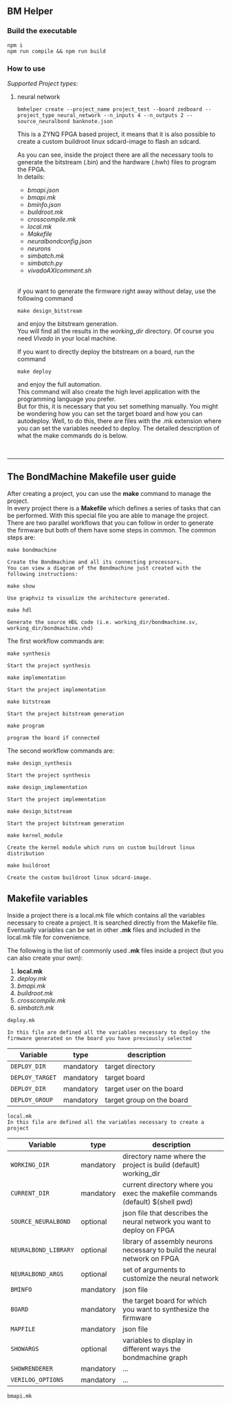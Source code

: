 ## BM Helper

### Build the executable
```
npm i 
npm run compile && npm run build
```

### How to use

*Supported Project types*:

1. neural network


    ```
    bmhelper create --project_name project_test --board zedboard --project_type neural_network --n_inputs 4 --n_outputs 2 --source_neuralbond banknote.json
    ```
    This is a ZYNQ FPGA based project, it means that it is also possible to create a custom buildroot linux sdcard-image to flash an sdcard.

    As you can see, inside the project there are all the necessary tools to generate the bitstream (.bin) and the hardware (.hwh) files to program the FPGA. <br>
    In details:
    - *bmapi.json* 
    - *bmapi.mk* 
    - *bminfo.json* 
    - *buildroot.mk* 
    - *crosscompile.mk* 
    - *local.mk* 
    - *Makefile* 
    - *neuralbondconfig.json* 
    - *neurons* 
    - *simbatch.mk* 
    - *simbatch.py* 
    - *vivadoAXIcomment.sh* 

    <br />

    if you want to generate the firmware right away without delay, use the following command
    ```
    make design_bitstream
    ```
    and enjoy the bitstream generation.<br />
    You will find all the results in the *working_dir* directory. Of course you need *Vivado* in your local machine.

    If you want to directly deploy the bitstream on a board, run the command
    ```
    make deploy
    ```
    and enjoy the full automation.<br />
    This command will also create the high level application with the programming language you prefer.<br />
    But for this, it is necessary that you set something manually.
    You might be wondering how you can set the target board and how you can autodeploy. Well, to do this, there are files with the .mk extension where you can set the variables needed to deploy.
    The detailed description of what the make commands do is below.

<br />

---

## The BondMachine Makefile user guide

After creating a project, you can use the **make** command to manage the project.<br />
In every project there is a **Makefile** which defines a series of tasks that can be performed. With this special file you are able to manage the project.
There are two parallel workflows that you can follow in order to generate the firmware but both of them have some steps in common. The common steps are:

```
make bondmachine

Create the Bondmachine and all its connecting processors.
You can view a diagram of the Bondmachine just created with the following instructions:
```

```
make show

Use graphviz to visualize the architecture generated. 
```

```
make hdl

Generate the source HDL code (i.e. working_dir/bondmachine.sv, working_dir/bondmachine.vhd)
```

The first workflow commands are:

```
make synthesis

Start the project synthesis
```

```
make implementation

Start the project implementation
```

```
make bitstream

Start the project bitstream generation
```

```
make program

program the board if connected
```

The second workflow commands are:

```
make design_synthesis

Start the project synthesis
```

```
make design_implementation

Start the project implementation
```

```
make design_bitstream

Start the project bitstream generation
```

```
make kernel_module

Create the kernel module which runs on custom buildroot linux distribution
```

```
make buildroot

Create the custom buildroot linux sdcard-image.
```

## Makefile variables

Inside a project there is a local.mk file which contains all the variables necessary to create a project. It is searched directly from the Makefile file. Eventually variables can be set in other **.mk** files and included in the local.mk file for convenience.

The following is the list of commonly used **.mk** files inside a project (but you can also create your own):

1. **local.mk**
2. *deploy.mk*
3. *bmapi.mk*
4. *buildroot.mk*
5. *crosscompile.mk*
6. *simbatch.mk*

```
deploy.mk

In this file are defined all the variables necessary to deploy the firmware generated on the board you have previously selected
```

| Variable              | type          | description               |
| --------              | --------      | --------                  |
| `DEPLOY_DIR`            | mandatory     | target directory          |
| `DEPLOY_TARGET`         | mandatory     | target board              |
| `DEPLOY_DIR`            | mandatory     | target user on the board  |
| `DEPLOY_GROUP`          | mandatory     | target group on the board |

```
local.mk
In this file are defined all the variables necessary to create a project
```

| Variable              | type          | description       |
| --------              | --------      | --------          |
| `WORKING_DIR`           | mandatory     | directory name where the project is build (default) working_dir   |
| `CURRENT_DIR`           | mandatory     | current directory where you exec the makefile commands (default) $(shell pwd)   |
| `SOURCE_NEURALBOND`     | optional      | json file that describes the neural network you want to deploy on FPGA   |
| `NEURALBOND_LIBRARY`    | optional      | library of assembly neurons necessary to build the neural network on FPGA   |
| `NEURALBOND_ARGS`       | optional      | set of arguments to customize the neural network   |
| `BMINFO`                | mandatory     | json file   |
| `BOARD`                 | mandatory     | the target board for which you want to synthesize the firmware   |
| `MAPFILE`               | mandatory     | json file   |
| `SHOWARGS`              | optional      | variables to display in different ways the bondmachine graph  |
| `SHOWRENDERER`          | mandatory     | ... |
| `VERILOG_OPTIONS`       | mandatory     | ... |

```
bmapi.mk
```
